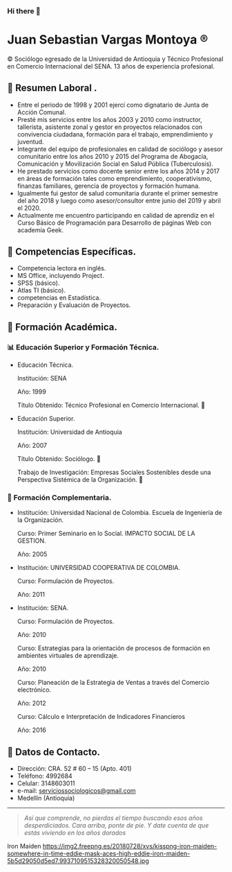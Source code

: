### Hi there 👋

# Juan Sebastian Vargas Montoya :registered:

:copyright: Sociólogo egresado de la Universidad de Antioquia y Técnico Profesional en Comercio Internacional del SENA. 13 años de experiencia profesional. 

## :european_post_office: Resumen Laboral .

- Entre el periodo de 1998 y 2001 ejercí como dignatario de Junta de Acción Comunal. 
- Presté mis servicios entre los años 2003 y 2010 como instructor, tallerista,  asistente zonal y gestor en proyectos relacionados con convivencia ciudadana, formación para el trabajo, emprendimiento y juventud. 
- Integrante del equipo de profesionales en calidad de sociólogo y asesor comunitario  entre los años 2010 y 2015 del Programa de Abogacía, Comunicación y Movilización Social en Salud Pública (Tuberculosis). 
- He prestado servicios como docente senior entre los años 2014 y 2017 en áreas de formación tales como emprendimiento, cooperativismo, finanzas familiares, gerencia de proyectos y formación humana.  
- Igualmente fui gestor de salud comunitaria durante el primer semestre del año 2018 y luego como asesor/consultor entre junio del 2019 y abril el 2020.
- Actualmente me encuentro participando en calidad de aprendiz en el Curso Básico de Programación para Desarrollo de páginas Web con academia Geek.


## :closed_lock_with_key: Competencias Específicas.

- Competencia lectora en inglés.
- MS Office, incluyendo Project.
- SPSS (básico).
- Atlas TI (básico).
- competencias en Estadística.
- Preparación y Evaluación de Proyectos.


## :floppy_disk: Formación Académica.

### :bar_chart: Educación Superior y Formación Técnica. 

-  Educación Técnica.
 
   Institución: SENA
   
   Año: 1999
   
   Título Obtenido: Técnico Profesional en Comercio Internacional. :ship:

-  Educación Superior.

   Institución: Universidad de Antioquia 
   
   Año: 2007
   
   Título Obtenido: Sociólogo. :rocket:

   Trabajo de Investigación: Empresas Sociales Sostenibles desde una Perspectiva Sistémica de la Organización. :blue_book:
   
   
   
### :dvd: Formación Complementaria.

-  Institución: Universidad Nacional de Colombia. Escuela de Ingeniería de la Organización.

   Curso: Primer Seminario en lo Social. IMPACTO SOCIAL DE LA GESTION.
   
   Año: 2005
   
   
-  Institución: UNIVERSIDAD COOPERATIVA DE COLOMBIA.

   Curso: Formulación de Proyectos.
   
   Año: 2011

-  Institución: SENA. 

   Curso: Formulación de Proyectos.
   
   Año: 2010

   Curso: Estrategias para la orientación de procesos de formación en  ambientes virtuales de aprendizaje.
   
   Año: 2010
   
   Curso: Planeación de la Estrategia de Ventas a través del Comercio electrónico.
   
   Año: 2012
   
   Curso: Cálculo e Interpretación de Indicadores Financieros
   
   Año: 2016
   


## :satellite: Datos de Contacto.

- Dirección: CRA. 52 # 60 – 15 (Apto. 401) 
- Teléfono: 4992684
- Celular: 3148603011
- e-mail: serviciossociologicos@gmail.com
- Medellín (Antioquia)

 
 
___ 
 
>*Así que comprende,
>no pierdas el tiempo buscando esos años desperdiciados.
>Cara arriba, ponte de pie.
>Y date cuenta de que estás viviendo en los años dorados*

 Iron Maiden https://img2.freepng.es/20180728/xvs/kisspng-iron-maiden-somewhere-in-time-eddie-mask-aces-high-eddie-iron-maiden-5b5d29050d5ed7.9937109515328320050548.jpg







<!--
**Alucard-bit-gif/Alucard-bit-gif** is a ✨ _special_ ✨ repository because its `README.md` (this file) appears on your GitHub profile.

